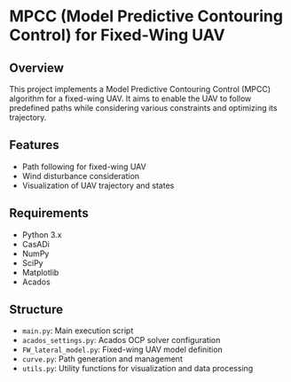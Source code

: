 # MPCC (Model Predictive Contouring Control) for Fixed-Wing UAV

## Overview
This project implements a Model Predictive Contouring Control (MPCC) algorithm for a fixed-wing UAV. It aims to enable the UAV to follow predefined paths while considering various constraints and optimizing its trajectory.

## Features
- Path following for fixed-wing UAV
- Wind disturbance consideration
- Visualization of UAV trajectory and states

## Requirements
- Python 3.x
- CasADi
- NumPy
- SciPy
- Matplotlib
- Acados

## Structure
- `main.py`: Main execution script
- `acados_settings.py`: Acados OCP solver configuration
- `FW_lateral_model.py`: Fixed-wing UAV model definition
- `curve.py`: Path generation and management
- `utils.py`: Utility functions for visualization and data processing
